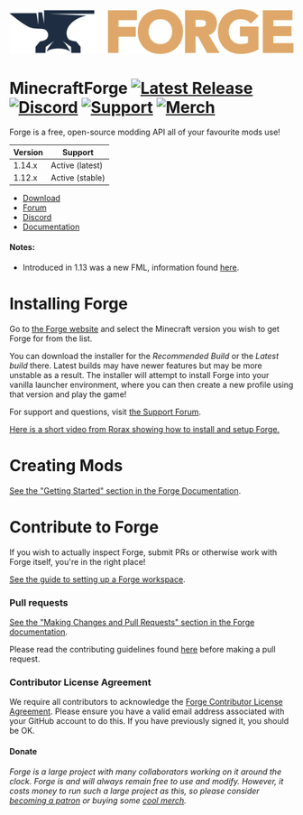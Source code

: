 <img src="assets/Forge_logo.svg">

MinecraftForge [![Latest Release](https://img.shields.io/maven-metadata/v/https/files.minecraftforge.net/maven/net/minecraftforge/forge/maven-metadata.xml.svg?label=latest)](https://files.minecraftforge.net) [![Discord](https://img.shields.io/discord/313125603924639766.svg?color=%237289da&label=discord&logo=discord&logoColor=%237289da)](https://discord.gg/UvedJ9m) [![Support](https://img.shields.io/badge/patreon-support-orange.svg)](https://www.patreon.com/LexManos) [![Merch](https://img.shields.io/badge/flocker-merch-blueviolet.svg)](https://forgedev.flocker.tv/)
=============

Forge is a free, open-source modding API all of your favourite mods use!

| Version  | Support |
| ------------- | ------------- |
| 1.14.x  | Active (latest)  |
| 1.12.x  | Active (stable)  |

* [Download]
* [Forum]
* [Discord]
* [Documentation]

#### Notes:
- Introduced in 1.13 was a new FML, information found [here](NewFML.md).

# Installing Forge

Go to [the Forge website](https://files.minecraftforge.net)
 and select the Minecraft version you wish to get Forge for from the list.

You can download the installer for the *Recommended Build* or the
 *Latest build* there. Latest builds may have newer features but may be
 more unstable as a result. The installer will attempt to install Forge
 into your vanilla launcher environment, where you can then create a new
 profile using that version and play the game!
 
For support and questions, visit [the Support Forum](https://www.minecraftforge.net/forum/forum/18-support-bug-reports/).

[Here is a short video from Rorax showing how to install and setup Forge.](https://www.youtube.com/watch?v=lB3ArN_-3Oc)

# Creating Mods

[See the "Getting Started" section in the Forge Documentation](https://mcforge.readthedocs.io/en/latest/gettingstarted/).

# Contribute to Forge

If you wish to actually inspect Forge, submit PRs or otherwise work
 with Forge itself, you're in the right place!
 
 [See the guide to setting up a Forge workspace](http://mcforge.readthedocs.io/en/latest/forgedev/).

### Pull requests

[See the "Making Changes and Pull Requests" section in the Forge documentation](https://mcforge.readthedocs.io/en/latest/forgedev/#making-changes-and-pull-requests).

Please read the contributing guidelines found [here](CONTRIBUTING.md) before making a pull request.

### Contributor License Agreement
We require all contributors to acknowledge the [Forge Contributor
 License Agreement](https://cla-assistant.io/MinecraftForge/MinecraftForge). Please ensure you have a valid email address
 associated with your GitHub account to do this. If you have previously
 signed it, you should be OK.

#### Donate
*Forge is a large project with many collaborators working on it around the clock. Forge is and will always remain free to use and modify. However, it costs money to run such a large project as this, so please consider [becoming a patron](https://www.patreon.com/LexManos) or buying some [cool merch](https://forgedev.flocker.tv/).*

[Download]: https://files.minecraftforge.net/
[Forum]: https://www.minecraftforge.net/forum/
[Discord]: https://discord.gg/UvedJ9m
[Documentation]: https://mcforge.readthedocs.io
